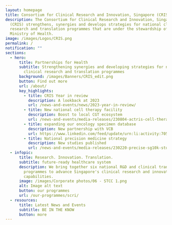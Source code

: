```yaml
---
layout: homepage
title: Consortium for Clinical Research and Innovation, Singapore (CRIS)
description: The Consortium for Clinical Research and Innovation, Singapore
  (CRIS) strengthens, synergies and develops strategies for national clinical
  research and translation programmes that are under the stewardship of the
  Ministry of Health.
image: /images/Logos/CRIS.png
permalink: /
notification: ""
sections:
  - hero:
      title: Partnerships for Health
      subtitle: Strengthening synergies and developing strategies for national
        clinical research and translation programmes
      background: /images/Banners/CRIS_edit.png
      button: Find out more
      url: /about/
      key_highlights:
        - title: CRIS Year in review
          description: A lookback at 2023
          url: /news-and-events/news/2023-year-in-review/
        - title: New national cell therapy facility
          description: Boost to local CGT ecosystem
          url: /news-and-events/media-releases/230804-actris-cell-therapy-facility/
        - title: expanding our oncology specimen database
          description: New partnership with VCB
          url: https://www.linkedin.com/feed/update/urn:li:activity:7059754757837455360/
        - title: National precision medicine strategy
          description: New studies published
          url: /news-and-events/media-releases/230220-precise-sg10k-study/
  - infopic:
      title: Research. Innovation. Translation.
      subtitle: future-ready healthcare system
      description: We bring together six national R&D and clinical translation
        programmes to advance Singapore's clinical research and innovation
        capabilities.
      image: /images/Corporate photos/06 - STCC 1.png
      alt: Image alt text
      button: our programmes
      url: /our-programmes/scri/
  - resources:
      title: Latest News and Events
      subtitle: BE IN THE KNOW
      button: more
---
```

